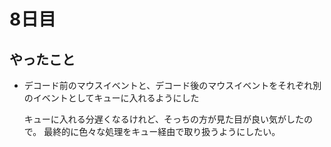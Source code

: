 8日目
=====

## やったこと

- デコード前のマウスイベントと、デコード後のマウスイベントをそれぞれ別のイベントとしてキューに入れるようにした

  キューに入れる分遅くなるけれど、そっちの方が見た目が良い気がしたので。
  最終的に色々な処理をキュー経由で取り扱うようにしたい。
